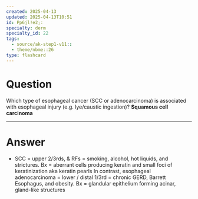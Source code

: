 ```yaml
---
created: 2025-04-13
updated: 2025-04-13T10:51
id: Pp6jl!e2;:
specialty: derm
specialty_id: 22
tags:
  - source/ak-step1-v11::
  - theme/nbme::26
type: flashcard
---
```


# Question
Which type of esophageal cancer (SCC or adenocarcinoma) is associated with esophageal injury (e.g. lye/caustic ingestion)?    **Squamous cell carcinoma**

---

# Answer
- SCC = upper 2/3rds, & RFs = smoking, alcohol, hot liquids, and strictures. Bx = aberrant cells producing keratin and small foci of keratinization aka keratin pearls  In contrast, esophageal adenocarcinoma = lower / distal 1/3rd = chronic GERD, Barrett Esophagus, and obesity. Bx = glandular epithelium forming acinar, gland-like structures